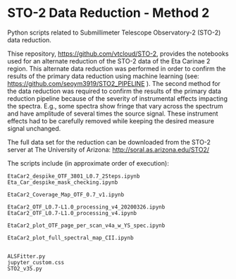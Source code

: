 # STO-2 Data Reduction - Method 2

Python scripts related to Submillimeter Telescope Observatory-2
(STO-2) data reduction.

Thise repository, https://github.com/vtcloud/STO-2, provides the notebooks used for an alternate
reduction of the STO-2 data of the Eta Carinae 2 region. This
alternate data reduction was performed in order to confirm the results
of the primary data reduction using machine learning (see:
https://github.com/seoym3919/STO2_PIPELINE ). The second method for
the data reduction was required to confirm the results of the primary
data reduction pipeline because of the severity of instrumental effects impacting
the spectra. E.g., some spectra show fringe that vary across the
spectrum and have amplitude of several times the source signal. These
instrument effects had to be carefully removed while keeping the
desired measure signal unchanged.

The full data set for the reduction can be downloaded from the STO-2
server at The University of Arizona: http://soral.as.arizona.edu/STO2/


The scripts include (in approximate order of execution):

    EtaCar2_despike_OTF_3801_L0.7_2Steps.ipynb
    Eta_Car_despike_mask_checking.ipynb

    EtaCar2_Coverage_Map_OTF_0.7_v1.ipynb

    EtaCar2_OTF_L0.7-L1.0_processing_v4_20200326.ipynb
    EtaCar2_OTF_L0.7-L1.0_processing_v4.ipynb

    EtaCar2_plot_OTF_page_per_scan_v4a_w_YS_spec.ipynb

    EtaCar2_plot_full_spectral_map_CII.ipynb


    ALSFitter.py
    jupyter_custom.css
    STO2_v35.py
	





